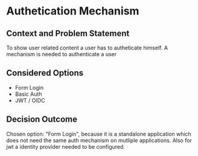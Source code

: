 # Authetication Mechanism

## Context and Problem Statement

To show user related content a user has to autheticate himself. A mechanism is needed to authenticate a user

## Considered Options

* Form Login
* Basic Auth
* JWT / OIDC

## Decision Outcome

Chosen option: "Form Login", because it is a standalone application which does not need the same auth mechanism on mutliple applications. Also for jwt a identity provider needed to be configured.
